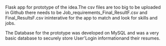 Flask app for prototype of the idea.The csv files are too big to be uploaded in Github there needs to be Job_requirements_Final_ResultF.csv and Final_ResultsF.csv ininterative for the app to match and look for skills and jobs.

The Database for the prototype was developed on MySQL and was a very basic database to securely store User'Login informationand their resumes.
